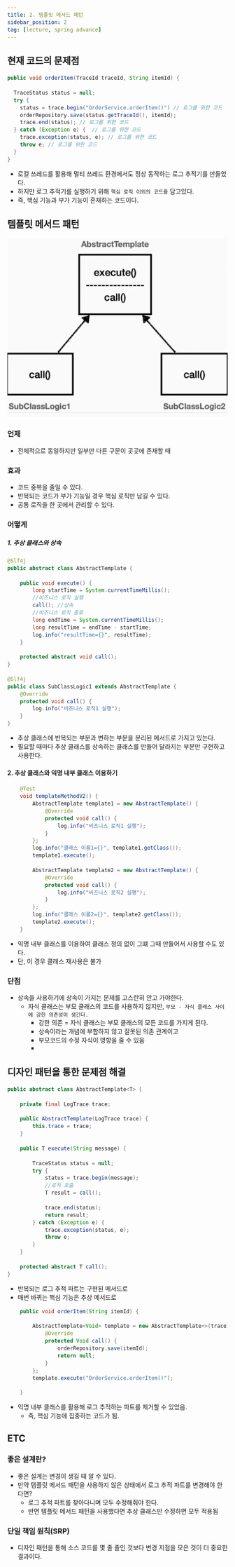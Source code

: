 ```yaml
---
title: 2. 템플릿 메서드 패턴
sidebar_position: 2
tag: [lecture, spring advance]
---
```

## 현재 코드의 문제점
```java
public void orderItem(TraceId traceId, String itemId) {

  TraceStatus status = null;
  try {
    status = trace.begin("OrderService.orderItem()") // 로그를 위한 코드
    orderRepository.save(status.getTraceId(), itemId);
    trace.end(status); // 로그를 위한 코드
  } catch (Exception e) {  // 로그를 위한 코드
    trace.exception(status, e); // 로그를 위한 코드
    throw e; // 로그를 위한 코드
  }
}
```
- 로컬 쓰레드를 활용해 멀티 쓰레드 환경에서도 정상 동작하는 로그 추적기를 만들었다.
- 하지만 로그 추적기를 실행하기 위해 `핵심 로직 이외의 코드를` 담고있다.
- 즉, 핵심 기능과 부가 기능이 혼재하는 코드이다.


## 템플릿 메서드 패턴

![template.png](img/template.png)
### 언제
- 전체적으로 동일하지만 일부만 다른 구문이 곳곳에 존재할 때
### 효과 
  - 코드 중복을 줄일 수 있다.
  - 반복되는 코드가 부가 기능일 경우 핵심 로직만 남길 수 있다.
  - 공통 로직을 한 곳에서 관리할 수 있다.
### 어떻게
##### 1. 추상 클래스와 상속
```java
@Slf4j
public abstract class AbstractTemplate {

    public void execute() {
        long startTime = System.currentTimeMillis();
        //비즈니스 로직 실행
        call(); //상속
        //비즈니스 로직 종료
        long endTime = System.currentTimeMillis();
        long resultTime = endTime - startTime;
        log.info("resultTime={}", resultTime);
    }

    protected abstract void call();
}

@Slf4j
public class SubClassLogic1 extends AbstractTemplate {
    @Override
    protected void call() {
        log.info("비즈니스 로직1 실행");
    }
}
```
- 추상 클래스에 반복되는 부분과 변하는 부분을 분리된 메서드로 가지고 있는다.
- 필요할 때마다 추상 클래스를 상속하는 클래스를 만들어 달라지는 부분만 구현하고 사용한다.

#### 2. 추상 클래스와 익명 내부 클래스 이용하기
```java
    @Test
    void templateMethodV2() {
        AbstractTemplate template1 = new AbstractTemplate() {
            @Override
            protected void call() {
                log.info("비즈니스 로직1 실행");
            }
        };
        log.info("클래스 이름1={}", template1.getClass());
        template1.execute();

        AbstractTemplate template2 = new AbstractTemplate() {
            @Override
            protected void call() {
                log.info("비즈니스 로직2 실행");
            }
        };
        log.info("클래스 이름2={}", template2.getClass());
        template2.execute();
    }
```
- 익명 내부 클래스를 이용하여 클래스 정의 없이 그떄 그때 만들어서 사용할 수도 있다.
- 단, 이 경우 클래스 재사용은 불가

### 단점
- 상속을 사용하기에 상속이 가지는 문제를 고스란히 안고 가야한다.
  - 자식 클래스는 부모 클래스의 코드를 사용하지 않지만, `부모 - 자식 클래스 사이에 강한 의존성이 생긴다.`
    - 강한 의존 = 자식 클래스는 부모 클래스의 모든 코드를 가지게 된다.
    - 상속이라는 개념에 부합하지 않고 잘못된 의존 관계이고 
    - 부모코드의 수정 자식이 영향을 줄 수 있음
    - 
## 디자인 패턴을 통한 문제점 해결
```java  
public abstract class AbstractTemplate<T> {

    private final LogTrace trace;

    public AbstractTemplate(LogTrace trace) {
        this.trace = trace;
    }

    public T execute(String message) {

        TraceStatus status = null;
        try {
            status = trace.begin(message);
            //로직 호출
            T result = call();

            trace.end(status);
            return result;
        } catch (Exception e) {
            trace.exception(status, e);
            throw e;
        }
    }

    protected abstract T call();
}
```
- 반복되는 로그 추적 파트는 구현된 메서드로
- 매번 바뀌는 핵심 기능은 추상 메서드로



```java  
    public void orderItem(String itemId) {

        AbstractTemplate<Void> template = new AbstractTemplate<>(trace) {
            @Override
            protected Void call() {
                orderRepository.save(itemId);
                return null;
            }
        };
        template.execute("OrderService.orderItem()");

    }
```
- 익명 내부 클래스를 활용해 로그 추적하는 파트를 제거할 수 있었음.
  - 즉, 핵심 기능에 집중하는 코드가 됨.


## ETC
### 좋은 설계란?
- 좋은 설계는 변경이 생길 때 알 수 있다.
- 만약 템플릿 메서드 패턴을 사용하지 않은 상태에서 로그 추적 파트를 변경해야 한다면?
  - 로그 추적 파트를 찾아다니며 모두 수정해줘야 한다.
  - 반면 템플릿 메서드 패턴을 사용했다면 추상 클래스만 수정하면 모두 적용됨

### 단일 책임 원칙(SRP)
- 디자인 패턴을 통해 소스 코드를 몇 줄 줄인 것보다 변경 지점을 모은 것이 더 중요한 결과이다.
